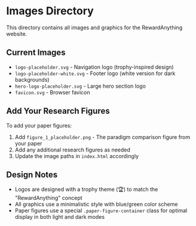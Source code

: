 # Images Directory

This directory contains all images and graphics for the RewardAnything website.

## Current Images

- `logo-placeholder.svg` - Navigation logo (trophy-inspired design)
- `logo-placeholder-white.svg` - Footer logo (white version for dark backgrounds)
- `hero-logo-placeholder.svg` - Large hero section logo
- `favicon.svg` - Browser favicon

## Add Your Research Figures

To add your paper figures:

1. Add `figure_1_placeholder.png` - The paradigm comparison figure from your paper
2. Add any additional research figures as needed
3. Update the image paths in `index.html` accordingly

## Design Notes

- Logos are designed with a trophy theme (🏆) to match the "RewardAnything" concept
- All graphics use a minimalistic style with blue/green color scheme
- Paper figures use a special `.paper-figure-container` class for optimal display in both light and dark modes 
